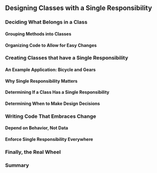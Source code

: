 ## Designing Classes with a Single Responsibility

### Deciding What Belongs in a Class
#### Grouping Methods into Classes
#### Organizing Code to Allow for Easy Changes
### Creating Classes that have a Single Responsibility
#### An Example Application: Bicycle and Gears
#### Why Single Responsibility Matters
#### Determining If a Class Has a Single Responsibility
#### Determining When to Make Design Decisions
### Writing Code That Embraces Change
#### Depend on Behavior, Not Data
#### Enforce Single Responsibility Everywhere
### Finally, the Real Wheel
### Summary

